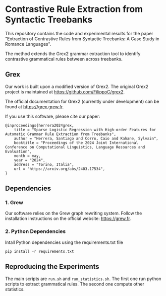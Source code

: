 # Contrastive Rule Extraction from Syntactic Treebanks

This repository contains the code and experimental results for the paper "Extraction of Contrastive Rules from Syntactic Treebanks: A Case Study in Romance Languages".

The method extends the Grex2 grammar extraction tool to identify contrastive grammatical rules between across treebanks.

<!-- 
    @inproceedings{herrera2025cgrex,
        title = "Extraction of Contrastive Rules from Syntactic Treebanks: A Case Study in Romance Languages",
        author = "Herrera, Santiago and Silai, Ioana-Madalina and Guillaume, Bruno and Kahane, Sylvain",
        booktitle = "...",
        address = "TODO",
        month = "TODO"
    } 
-->


## Grex

Our work is built upon a modified version of Grex2. The original Grex2 project is maintained at https://github.com/FilippoC/grex2.

The official documentation for Grex2 (currently under development) can be found at https://grex.grew.fr.

If you use this software, please cite our paper:

    @inproceedings{herrera2024grex,
        title = "Sparse Logistic Regression with High-order Features for Automatic Grammar Rule Extraction from Treebanks",
        author = "Herrera, Santiago and Corro, Caio and Kahane, Sylvain",
        booktitle = "Proceedings of the 2024 Joint International Conference on Computational Linguistics, Language Resources and Evaluation",
        month = may,
        year = "2024",
        address = "Torino, Italia",
        url = "https://arxiv.org/abs/2403.17534",
    }

## Dependencies

### 1. Grew

Our software relies on the Grew graph rewriting system. 
Follow the installation instructions on the official website: https://grew.fr.

### 2. Python Dependencies

Intall Python dependencies using the requirements.txt file

```pip install -r requirements.txt```

## Reproducing the Experiments

The main scripts are ```run.sh``` and ```run_statistics.sh```. The first one run python scripts to extract grammatical rules. The second one compute other statistics. 
